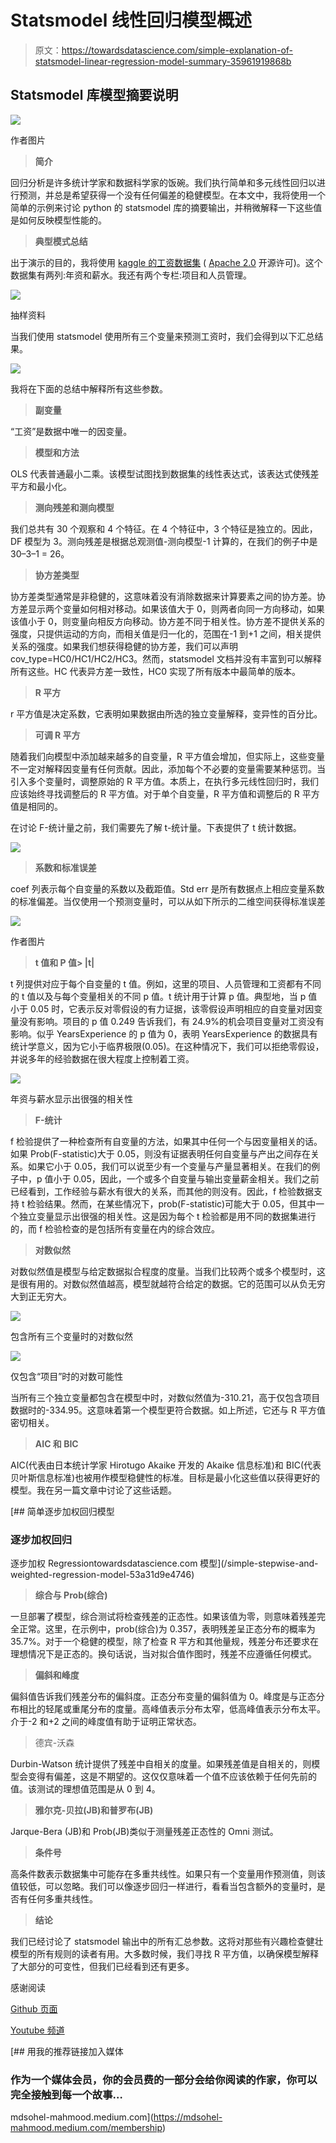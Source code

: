 # Statsmodel 线性回归模型概述

> 原文：<https://towardsdatascience.com/simple-explanation-of-statsmodel-linear-regression-model-summary-35961919868b>

## Statsmodel 库模型摘要说明

![](img/fe10d934917ab1ffc0bdebb01efe2ee5.png)

作者图片

> **简介**

回归分析是许多统计学家和数据科学家的饭碗。我们执行简单和多元线性回归以进行预测，并总是希望获得一个没有任何偏差的稳健模型。在本文中，我将使用一个简单的示例来讨论 python 的 statsmodel 库的摘要输出，并稍微解释一下这些值是如何反映模型性能的。

> **典型模式总结**

出于演示的目的，我将使用 [kaggle 的工资数据集](https://www.kaggle.com/datasets/rohankayan/years-of-experience-and-salary-dataset/code) ( [Apache 2.0](http://www.apache.org/licenses/LICENSE-2.0) 开源许可)。这个数据集有两列:年资和薪水。我还有两个专栏:项目和人员管理。

![](img/9e8c0a1b7f11425c0b0a023bb6514702.png)

抽样资料

当我们使用 statsmodel 使用所有三个变量来预测工资时，我们会得到以下汇总结果。

![](img/eeeced9c9fa232edab7ca68b22ccc945.png)

我将在下面的总结中解释所有这些参数。

> **副变量**

“工资”是数据中唯一的因变量。

> **模型和方法**

OLS 代表普通最小二乘。该模型试图找到数据集的线性表达式，该表达式使残差平方和最小化。

> **测向残差和测向模型**

我们总共有 30 个观察和 4 个特征。在 4 个特征中，3 个特征是独立的。因此，DF 模型为 3。测向残差是根据总观测值-测向模型-1 计算的，在我们的例子中是 30–3–1 = 26。

> **协方差类型**

协方差类型通常是非稳健的，这意味着没有消除数据来计算要素之间的协方差。协方差显示两个变量如何相对移动。如果该值大于 0，则两者向同一方向移动，如果该值小于 0，则变量向相反方向移动。协方差不同于相关性。协方差不提供关系的强度，只提供运动的方向，而相关值是归一化的，范围在-1 到+1 之间，相关提供关系的强度。如果我们想获得稳健的协方差，我们可以声明 cov_type=HC0/HC1/HC2/HC3。然而，statsmodel 文档并没有丰富到可以解释所有这些。HC 代表异方差一致性，HC0 实现了所有版本中最简单的版本。

> **R 平方**

r 平方值是决定系数，它表明如果数据由所选的独立变量解释，变异性的百分比。

> **可调 R 平方**

随着我们向模型中添加越来越多的自变量，R 平方值会增加，但实际上，这些变量不一定对解释因变量有任何贡献。因此，添加每个不必要的变量需要某种惩罚。当引入多个变量时，调整原始的 R 平方值。本质上，在执行多元线性回归时，我们应该始终寻找调整后的 R 平方值。对于单个自变量，R 平方值和调整后的 R 平方值是相同的。

在讨论 F-统计量之前，我们需要先了解 t-统计量。下表提供了 t 统计数据。

![](img/23f40cfaac2d0d01b83ed34b9b003895.png)

> **系数和标准误差**

coef 列表示每个自变量的系数以及截距值。Std err 是所有数据点上相应变量系数的标准偏差。当仅使用一个预测变量时，可以从如下所示的二维空间获得标准误差

![](img/7c8779efbd28176cbf661c299d2d857b.png)

作者图片

> **t 值和 P 值> |t|**

t 列提供对应于每个自变量的 t 值。例如，这里的项目、人员管理和工资都有不同的 t 值以及与每个变量相关的不同 p 值。t 统计用于计算 p 值。典型地，当 p 值小于 0.05 时，它表示反对零假设的有力证据，该零假设声明相应的自变量对因变量没有影响。项目的 p 值 0.249 告诉我们，有 24.9%的机会项目变量对工资没有影响。似乎 YearsExperience 的 p 值为 0，表明 YearsExperience 的数据具有统计学意义，因为它小于临界极限(0.05)。在这种情况下，我们可以拒绝零假设，并说多年的经验数据在很大程度上控制着工资。

![](img/f8ce96fe8bdb39208a3c2887b75a63ee.png)

年资与薪水显示出很强的相关性

> **F-统计**

f 检验提供了一种检查所有自变量的方法，如果其中任何一个与因变量相关的话。如果 Prob(F-statistic)大于 0.05，则没有证据表明任何自变量与产出之间存在关系。如果它小于 0.05，我们可以说至少有一个变量与产量显著相关。在我们的例子中，p 值小于 0.05，因此，一个或多个自变量与输出变量薪金相关。我们之前已经看到，工作经验与薪水有很大的关系，而其他的则没有。因此，f 检验数据支持 t 检验结果。然而，在某些情况下，prob(F-statistic)可能大于 0.05，但其中一个独立变量显示出很强的相关性。这是因为每个 t 检验都是用不同的数据集进行的，而 f 检验检查的是包括所有变量在内的综合效应。

> **对数似然**

对数似然值是模型与给定数据拟合程度的度量。当我们比较两个或多个模型时，这是很有用的。对数似然值越高，模型就越符合给定的数据。它的范围可以从负无穷大到正无穷大。

![](img/f11a99a1b3b552188c0a3024722912bc.png)

包含所有三个变量时的对数似然

![](img/cdcaad00cef37ddbdcd5bd268adc546a.png)

仅包含“项目”时的对数可能性

当所有三个独立变量都包含在模型中时，对数似然值为-310.21，高于仅包含项目数据时的-334.95。这意味着第一个模型更符合数据。如上所述，它还与 R 平方值密切相关。

> **AIC 和 BIC**

AIC(代表由日本统计学家 Hirotugo Akaike 开发的 Akaike 信息标准)和 BIC(代表贝叶斯信息标准)也被用作模型稳健性的标准。目标是最小化这些值以获得更好的模型。我在另一篇文章中讨论了这些话题。

[](/simple-stepwise-and-weighted-regression-model-53a31d9e4746) [## 简单逐步加权回归模型

### 逐步加权回归

逐步加权 Regressiontowardsdatascience.com 模型](/simple-stepwise-and-weighted-regression-model-53a31d9e4746) 

> **综合与 Prob(综合)**

一旦部署了模型，综合测试将检查残差的正态性。如果该值为零，则意味着残差完全正常。这里，在示例中，prob(综合)为 0.357，表明残差呈正态分布的概率为 35.7%。对于一个稳健的模型，除了检查 R 平方和其他量规，残差分布还要求在理想情况下是正态的。换句话说，当对拟合值作图时，残差不应遵循任何模式。

> **偏斜和峰度**

偏斜值告诉我们残差分布的偏斜度。正态分布变量的偏斜值为 0。峰度是与正态分布相比的轻尾或重尾分布的度量。高峰值表示分布太窄，低高峰值表示分布太平。介于-2 和+2 之间的峰度值有助于证明正常状态。

> 德宾-沃森

Durbin-Watson 统计提供了残差中自相关的度量。如果残差值是自相关的，则模型会变得有偏差，这是不期望的。这仅仅意味着一个值不应该依赖于任何先前的值。该测试的理想值范围是从 0 到 4。

> **雅尔克-贝拉(JB)和普罗布(JB)**

Jarque-Bera (JB)和 Prob(JB)类似于测量残差正态性的 Omni 测试。

> **条件号**

高条件数表示数据集中可能存在多重共线性。如果只有一个变量用作预测值，则该值较低，可以忽略。我们可以像逐步回归一样进行，看看当包含额外的变量时，是否有任何多重共线性。

> **结论**

我们已经讨论了 statsmodel 输出中的所有汇总参数。这将对那些有兴趣检查健壮模型的所有规则的读者有用。大多数时候，我们寻找 R 平方值，以确保模型解释了大部分的可变性，但我们已经看到还有更多。

感谢阅读

[Github 页面](https://mdsohelmahmood.github.io/data-science/2022/04/21/Simple-Explanation-of-Statsmodels-Summary.html)

[Youtube 频道](https://www.youtube.com/watch?v=9RzmWGtIdwY)

[](https://mdsohel-mahmood.medium.com/membership) [## 用我的推荐链接加入媒体

### 作为一个媒体会员，你的会员费的一部分会给你阅读的作家，你可以完全接触到每一个故事…

mdsohel-mahmood.medium.com](https://mdsohel-mahmood.medium.com/membership)